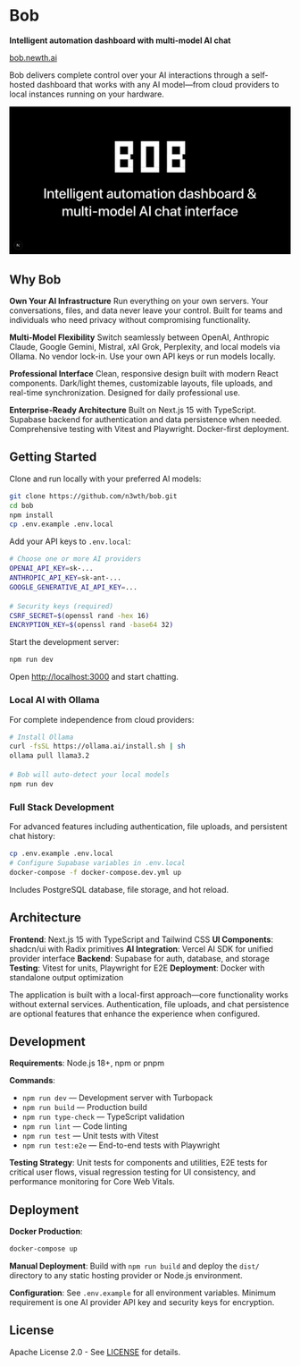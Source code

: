 # Bob

**Intelligent automation dashboard with multi-model AI chat**

[bob.newth.ai](https://bob.newth.ai)

Bob delivers complete control over your AI interactions through a self-hosted dashboard that works with any AI model—from cloud providers to local instances running on your hardware.

![Bob dashboard](./public/cover_bob.png)

## Why Bob

**Own Your AI Infrastructure**
Run everything on your own servers. Your conversations, files, and data never leave your control. Built for teams and individuals who need privacy without compromising functionality.

**Multi-Model Flexibility**
Switch seamlessly between OpenAI, Anthropic Claude, Google Gemini, Mistral, xAI Grok, Perplexity, and local models via Ollama. No vendor lock-in. Use your own API keys or run models locally.

**Professional Interface**
Clean, responsive design built with modern React components. Dark/light themes, customizable layouts, file uploads, and real-time synchronization. Designed for daily professional use.

**Enterprise-Ready Architecture**
Built on Next.js 15 with TypeScript. Supabase backend for authentication and data persistence when needed. Comprehensive testing with Vitest and Playwright. Docker-first deployment.

## Getting Started

Clone and run locally with your preferred AI models:

```bash
git clone https://github.com/n3wth/bob.git
cd bob
npm install
cp .env.example .env.local
```

Add your API keys to `.env.local`:
```bash
# Choose one or more AI providers
OPENAI_API_KEY=sk-...
ANTHROPIC_API_KEY=sk-ant-...
GOOGLE_GENERATIVE_AI_API_KEY=...

# Security keys (required)
CSRF_SECRET=$(openssl rand -hex 16)
ENCRYPTION_KEY=$(openssl rand -base64 32)
```

Start the development server:
```bash
npm run dev
```

Open [http://localhost:3000](http://localhost:3000) and start chatting.

### Local AI with Ollama

For complete independence from cloud providers:

```bash
# Install Ollama
curl -fsSL https://ollama.ai/install.sh | sh
ollama pull llama3.2

# Bob will auto-detect your local models
npm run dev
```

### Full Stack Development

For advanced features including authentication, file uploads, and persistent chat history:

```bash
cp .env.example .env.local
# Configure Supabase variables in .env.local
docker-compose -f docker-compose.dev.yml up
```

Includes PostgreSQL database, file storage, and hot reload.

## Architecture

**Frontend**: Next.js 15 with TypeScript and Tailwind CSS
**UI Components**: shadcn/ui with Radix primitives
**AI Integration**: Vercel AI SDK for unified provider interface
**Backend**: Supabase for auth, database, and storage
**Testing**: Vitest for units, Playwright for E2E
**Deployment**: Docker with standalone output optimization

The application is built with a local-first approach—core functionality works without external services. Authentication, file uploads, and chat persistence are optional features that enhance the experience when configured.

## Development

**Requirements**: Node.js 18+, npm or pnpm

**Commands**:
- `npm run dev` — Development server with Turbopack
- `npm run build` — Production build
- `npm run type-check` — TypeScript validation
- `npm run lint` — Code linting
- `npm run test` — Unit tests with Vitest
- `npm run test:e2e` — End-to-end tests with Playwright

**Testing Strategy**:
Unit tests for components and utilities, E2E tests for critical user flows, visual regression testing for UI consistency, and performance monitoring for Core Web Vitals.

## Deployment

**Docker Production**:
```bash
docker-compose up
```

**Manual Deployment**:
Build with `npm run build` and deploy the `dist/` directory to any static hosting provider or Node.js environment.

**Configuration**:
See `.env.example` for all environment variables. Minimum requirement is one AI provider API key and security keys for encryption.

## License

Apache License 2.0 - See [LICENSE](./LICENSE) for details.
